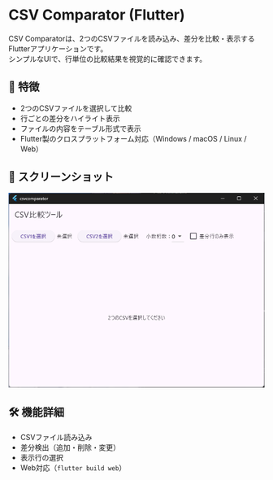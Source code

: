 # CSV Comparator (Flutter)

CSV Comparatorは、2つのCSVファイルを読み込み、差分を比較・表示するFlutterアプリケーションです。  
シンプルなUIで、行単位の比較結果を視覚的に確認できます。

## 🚀 特徴

- 2つのCSVファイルを選択して比較
- 行ごとの差分をハイライト表示
- ファイルの内容をテーブル形式で表示
- Flutter製のクロスプラットフォーム対応（Windows / macOS / Linux / Web）


## 📸 スクリーンショット

![](screenshot.png)


## 🛠 機能詳細

- CSVファイル読み込み
- 差分検出（追加・削除・変更）
- 表示行の選択
- Web対応（`flutter build web`）
